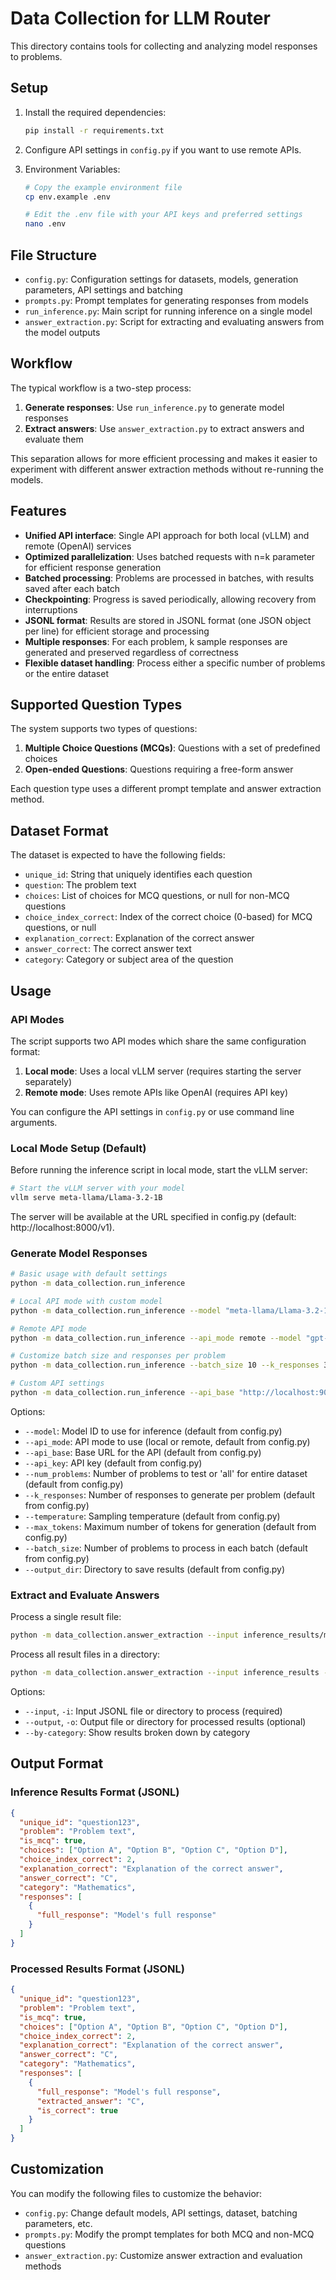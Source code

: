 # Data Collection for LLM Router

This directory contains tools for collecting and analyzing model responses to problems.

## Setup

1. Install the required dependencies:
   ```bash
   pip install -r requirements.txt
   ```

2. Configure API settings in `config.py` if you want to use remote APIs.

3. Environment Variables:
   ```bash
   # Copy the example environment file
   cp env.example .env
   
   # Edit the .env file with your API keys and preferred settings
   nano .env
   ```

## File Structure

- `config.py`: Configuration settings for datasets, models, generation parameters, API settings and batching
- `prompts.py`: Prompt templates for generating responses from models
- `run_inference.py`: Main script for running inference on a single model
- `answer_extraction.py`: Script for extracting and evaluating answers from the model outputs

## Workflow

The typical workflow is a two-step process:

1. **Generate responses**: Use `run_inference.py` to generate model responses 
2. **Extract answers**: Use `answer_extraction.py` to extract answers and evaluate them

This separation allows for more efficient processing and makes it easier to experiment with different answer extraction methods without re-running the models.

## Features

- **Unified API interface**: Single API approach for both local (vLLM) and remote (OpenAI) services
- **Optimized parallelization**: Uses batched requests with n=k parameter for efficient response generation
- **Batched processing**: Problems are processed in batches, with results saved after each batch
- **Checkpointing**: Progress is saved periodically, allowing recovery from interruptions
- **JSONL format**: Results are stored in JSONL format (one JSON object per line) for efficient storage and processing
- **Multiple responses**: For each problem, k sample responses are generated and preserved regardless of correctness
- **Flexible dataset handling**: Process either a specific number of problems or the entire dataset

## Supported Question Types

The system supports two types of questions:

1. **Multiple Choice Questions (MCQs)**: Questions with a set of predefined choices
2. **Open-ended Questions**: Questions requiring a free-form answer

Each question type uses a different prompt template and answer extraction method.

## Dataset Format

The dataset is expected to have the following fields:

- `unique_id`: String that uniquely identifies each question
- `question`: The problem text
- `choices`: List of choices for MCQ questions, or null for non-MCQ questions
- `choice_index_correct`: Index of the correct choice (0-based) for MCQ questions, or null
- `explanation_correct`: Explanation of the correct answer
- `answer_correct`: The correct answer text
- `category`: Category or subject area of the question

## Usage

### API Modes

The script supports two API modes which share the same configuration format:

1. **Local mode**: Uses a local vLLM server (requires starting the server separately)
2. **Remote mode**: Uses remote APIs like OpenAI (requires API key)

You can configure the API settings in `config.py` or use command line arguments.

### Local Mode Setup (Default)

Before running the inference script in local mode, start the vLLM server:

```bash
# Start the vLLM server with your model
vllm serve meta-llama/Llama-3.2-1B
```

The server will be available at the URL specified in config.py (default: http://localhost:8000/v1).

### Generate Model Responses

```bash
# Basic usage with default settings
python -m data_collection.run_inference

# Local API mode with custom model
python -m data_collection.run_inference --model "meta-llama/Llama-3.2-1B"

# Remote API mode
python -m data_collection.run_inference --api_mode remote --model "gpt-3.5-turbo-instruct"

# Customize batch size and responses per problem
python -m data_collection.run_inference --batch_size 10 --k_responses 3

# Custom API settings
python -m data_collection.run_inference --api_base "http://localhost:9000/v1" --api_key "your-api-key-here"
```

Options:
- `--model`: Model ID to use for inference (default from config.py)
- `--api_mode`: API mode to use (local or remote, default from config.py)
- `--api_base`: Base URL for the API (default from config.py)
- `--api_key`: API key (default from config.py)
- `--num_problems`: Number of problems to test or 'all' for entire dataset (default from config.py)
- `--k_responses`: Number of responses to generate per problem (default from config.py)
- `--temperature`: Sampling temperature (default from config.py)
- `--max_tokens`: Maximum number of tokens for generation (default from config.py)
- `--batch_size`: Number of problems to process in each batch (default from config.py)
- `--output_dir`: Directory to save results (default from config.py)

### Extract and Evaluate Answers

Process a single result file:
```bash
python -m data_collection.answer_extraction --input inference_results/model_name_5problems_3k_1234567890.jsonl
```

Process all result files in a directory:
```bash
python -m data_collection.answer_extraction --input inference_results --output processed_results
```

Options:
- `--input`, `-i`: Input JSONL file or directory to process (required)
- `--output`, `-o`: Output file or directory for processed results (optional)
- `--by-category`: Show results broken down by category

## Output Format

### Inference Results Format (JSONL)
```json
{
  "unique_id": "question123",
  "problem": "Problem text",
  "is_mcq": true,
  "choices": ["Option A", "Option B", "Option C", "Option D"],
  "choice_index_correct": 2,
  "explanation_correct": "Explanation of the correct answer",
  "answer_correct": "C",
  "category": "Mathematics",
  "responses": [
    {
      "full_response": "Model's full response"
    }
  ]
}
```

### Processed Results Format (JSONL)
```json
{
  "unique_id": "question123",
  "problem": "Problem text",
  "is_mcq": true,
  "choices": ["Option A", "Option B", "Option C", "Option D"],
  "choice_index_correct": 2,
  "explanation_correct": "Explanation of the correct answer",
  "answer_correct": "C",
  "category": "Mathematics",
  "responses": [
    {
      "full_response": "Model's full response",
      "extracted_answer": "C",
      "is_correct": true
    }
  ]
}
```

## Customization

You can modify the following files to customize the behavior:

- `config.py`: Change default models, API settings, dataset, batching parameters, etc.
- `prompts.py`: Modify the prompt templates for both MCQ and non-MCQ questions
- `answer_extraction.py`: Customize answer extraction and evaluation methods 